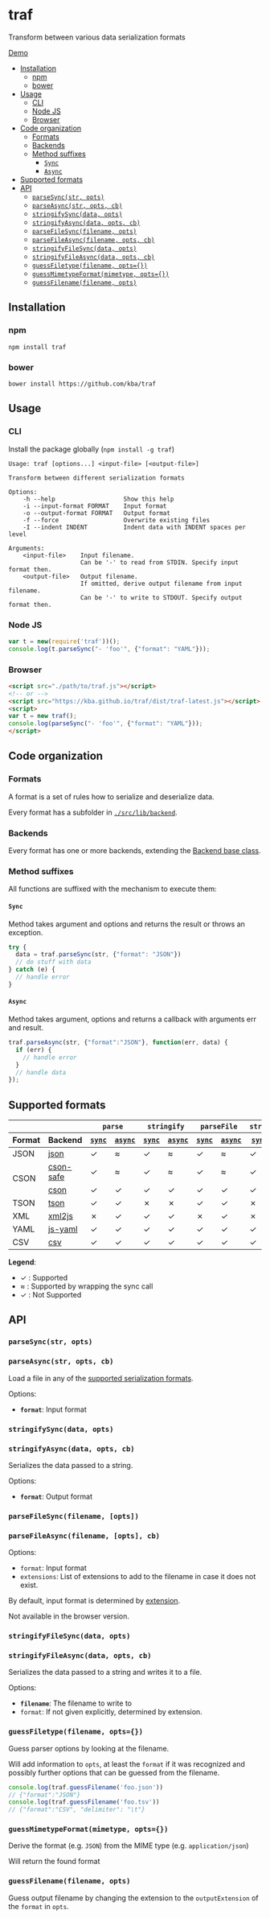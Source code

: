 # traf
Transform between various data serialization formats

[Demo](https://kba.github.io/traf/demo.html)

<!-- BEGIN-MARKDOWN-TOC -->
* [Installation](#installation)
	* [npm](#npm)
	* [bower](#bower)
* [Usage](#usage)
	* [CLI](#cli)
	* [Node JS](#node-js)
	* [Browser](#browser)
* [Code organization](#code-organization)
	* [Formats](#formats)
	* [Backends](#backends)
	* [Method suffixes](#method-suffixes)
		* [`Sync`](#sync)
		* [`Async`](#async)
* [Supported formats](#supported-formats)
* [API](#api)
	* [`parseSync(str, opts)`](#parsesyncstr-opts)
	* [`parseAsync(str, opts, cb)`](#parseasyncstr-opts-cb)
	* [`stringifySync(data, opts)`](#stringifysyncdata-opts)
	* [`stringifyAsync(data, opts, cb)`](#stringifyasyncdata-opts-cb)
	* [`parseFileSync(filename, opts)`](#parsefilesyncfilename-opts)
	* [`parseFileAsync(filename, opts, cb)`](#parsefileasyncfilename-opts-cb)
	* [`stringifyFileSync(data, opts)`](#stringifyfilesyncdata-opts)
	* [`stringifyFileAsync(data, opts, cb)`](#stringifyfileasyncdata-opts-cb)
	* [`guessFiletype(filename, opts={})`](#guessfiletypefilename-opts---)
	* [`guessMimetypeFormat(mimetype, opts={})`](#guessmimetypeformatmimetype-opts---)
	* [`guessFilename(filename, opts)`](#guessfilenamefilename-opts)

<!-- END-MARKDOWN-TOC -->

## Installation

### npm

```
npm install traf
```

### bower

```
bower install https://github.com/kba/traf
```

## Usage

### CLI

Install the package globally (`npm install -g traf`)

<!-- BEGIN-EVAL -w '```' '```' -- coffee src/bin/cli.coffee -->
```
Usage: traf [options...] <input-file> [<output-file>]

Transform between different serialization formats

Options:
    -h --help                   Show this help
    -i --input-format FORMAT    Input format
    -o --output-format FORMAT   Output format
    -f --force                  Overwrite existing files
    -I --indent INDENT          Indent data with INDENT spaces per level

Arguments:
    <input-file>    Input filename.
                    Can be '-' to read from STDIN. Specify input format then.
    <output-file>   Output filename.
                    If omitted, derive output filename from input filename.
                    Can be '-' to write to STDOUT. Specify output format then.
```

<!-- END-EVAL -->


### Node JS

```js
var t = new(require('traf'))();
console.log(t.parseSync("- 'foo'", {"format": "YAML"}));
```


### Browser

```html
<script src="./path/to/traf.js"></script>
<!-- or -->
<script src="https://kba.github.io/traf/dist/traf-latest.js"></script>
<script>
var t = new traf();
console.log(parseSync("- 'foo'", {"format": "YAML"}));
</script>
```

## Code organization

### Formats

A format is a set of rules how to serialize and deserialize data.

Every format has a subfolder in [`./src/lib/backend`](./lib/backends).

### Backends

Every format has one or more backends, extending the [Backend base
class](./src/lib/backend/base_backend.coffee).

### Method suffixes

All functions are suffixed with the mechanism to execute them:

#### `Sync`

Method takes argument and options and returns the result or
throws an exception.

```js
try {
  data = traf.parseSync(str, {"format": "JSON"})
  // do stuff with data
} catch (e) {
  // handle error
}
```

#### `Async`

Method takes argument, options and returns a callback with arguments
err and result.

```js
traf.parseAsync(str, {"format":"JSON"}, function(err, data) {
  if (err) {
    // handle error
  }
  // handle data
});
```

## Supported formats

<!-- BEGIN-RENDER doc/format_matrix.pug -->
<table>
  <thead>
    <tr>
      <th colspan="2"></th>
      <th colspan="2"><code>parse</code></th>
      <th colspan="2"><code>stringify</code></th>
      <th colspan="2"><code>parseFile</code></th>
      <th colspan="2"><code>stringifyFile</code></th>
    </tr>
    <tr>
      <th>Format</th>
      <th>Backend</th>
      <th><a href="#parsesyncstr-opts"><code>sync</code></a></th>
      <th><a href="#parseasyncstr-opts-cb"><code>async</code></a></th>
      <th><a href="#stringifysyncdata-opts"><code>sync</code></a></th>
      <th><a href="#stringifyasyncdata-opts-cb"><code>async</code></a></th>
      <th><a href="#parsefilesyncfilename-opts"><code>sync</code></a></th>
      <th><a href="#parsefileasyncfilename-opts-cb"><code>async</code></a></th>
      <th><a href="#stringifyfilesyncdata-opts"><code>sync</code></a></th>
      <th><a href="#stringifyfileasyncdata-opts-cb"><code>async</code></a></th>
    </tr>
  </thead>
  <tbody>
    <tr>
      <td>JSON</td>
      <td><a href="./src/lib/backend/JSON/json.coffee">json</a></td>
      <td>✓
      </td>
      <td>≈
      </td>
      <td>✓
      </td>
      <td>≈
      </td>
      <td>✓
      </td>
      <td>≈
      </td>
      <td>✓
      </td>
      <td>≈
      </td>
    </tr>
    <tr>
      <td rowspan="2">CSON</td>
      <td><a href="./src/lib/backend/CSON/cson-safe.coffee">cson-safe</a></td>
      <td>✓
      </td>
      <td>≈
      </td>
      <td>✓
      </td>
      <td>≈
      </td>
      <td>✓
      </td>
      <td>≈
      </td>
      <td>✓
      </td>
      <td>≈
      </td>
    </tr>
    <tr>
      <td><a href="./src/lib/backend/CSON/cson.coffee">cson</a></td>
      <td>✓
      </td>
      <td>✓
      </td>
      <td>✓
      </td>
      <td>✓
      </td>
      <td>✓
      </td>
      <td>✓
      </td>
      <td>✓
      </td>
      <td>✓
      </td>
    </tr>
    <tr>
      <td>TSON</td>
      <td><a href="./src/lib/backend/TSON/tson.coffee">tson</a></td>
      <td>✓
      </td>
      <td>✓
      </td>
      <td>✗
      </td>
      <td>✗
      </td>
      <td>✓
      </td>
      <td>✓
      </td>
      <td>✗
      </td>
      <td>✗
      </td>
    </tr>
    <tr>
      <td>XML</td>
      <td><a href="./src/lib/backend/XML/xml2js.coffee">xml2js</a></td>
      <td>✗
      </td>
      <td>✓
      </td>
      <td>✓
      </td>
      <td>✓
      </td>
      <td>✗
      </td>
      <td>✓
      </td>
      <td>✗
      </td>
      <td>✓
      </td>
    </tr>
    <tr>
      <td>YAML</td>
      <td><a href="./src/lib/backend/YAML/js-yaml.coffee">js-yaml</a></td>
      <td>✓
      </td>
      <td>✓
      </td>
      <td>✓
      </td>
      <td>✓
      </td>
      <td>✓
      </td>
      <td>✓
      </td>
      <td>✓
      </td>
      <td>✓
      </td>
    </tr>
    <tr>
      <td>CSV</td>
      <td><a href="./src/lib/backend/CSV/csv.coffee">csv</a></td>
      <td>✓
      </td>
      <td>✓
      </td>
      <td>✓
      </td>
      <td>✓
      </td>
      <td>✓
      </td>
      <td>✓
      </td>
      <td>✓
      </td>
      <td>✓
      </td>
    </tr>
  </tbody>
</table>
<p><strong>Legend</strong>:
  <ul class="inline">
    <li>✓ : Supported
    </li>
    <li>≈ : Supported by wrapping the sync call
    </li>
    <li>✓ : Not Supported
    </li>
  </ul>
</p>

<!-- END-RENDER -->

## API

### `parseSync(str, opts)`
### `parseAsync(str, opts, cb)`

Load a file in any of the [supported serialization
formats](#supported-formats).

Options:

* **`format`**: Input format

### `stringifySync(data, opts)`
### `stringifyAsync(data, opts, cb)`

Serializes the data passed to a string.

Options:

* **`format`**: Output format

### `parseFileSync(filename, [opts])`
### `parseFileAsync(filename, [opts], cb)`

Options:

* `format`: Input format
* `extensions`: List of extensions to add to the filename in case it does not exist.

By default, input format is determined by [extension](#extension-map).

Not available in the browser version.

### `stringifyFileSync(data, opts)`
### `stringifyFileAsync(data, opts, cb)`

Serializes the data passed to a string and writes it to a file.

Options:

* **`filename`**: The filename to write to
* `format`: If not given explicitly, determined by extension.

### `guessFiletype(filename, opts={})`

Guess parser options by looking at the filename.

Will add information to `opts`, at least the `format` if it was
recognized and possibly further options that can be guessed from
the filename.

```js
console.log(traf.guessFilename('foo.json'))
// {"format":"JSON"}
console.log(traf.guessFilename('foo.tsv'))
// {"format":"CSV", "delimiter": "\t"}
```

### `guessMimetypeFormat(mimetype, opts={})`

Derive the format (e.g. `JSON`) from the MIME type (e.g. `application/json`)

Will return the found format

### `guessFilename(filename, opts)`

Guess output filename by changing the extension to the
`outputExtension` of the `format` in `opts`.

